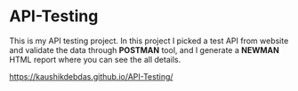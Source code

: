 # API-Testing
This is my API testing project. In this project I picked a test API from website and validate the data through **POSTMAN** tool, and I generate a **NEWMAN** HTML report where you can see the all details.

https://kaushikdebdas.github.io/API-Testing/
